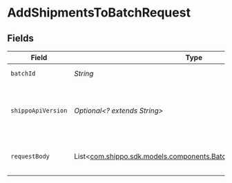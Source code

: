# AddShipmentsToBatchRequest


## Fields

| Field                                                                                                                      | Type                                                                                                                       | Required                                                                                                                   | Description                                                                                                                | Example                                                                                                                    |
| -------------------------------------------------------------------------------------------------------------------------- | -------------------------------------------------------------------------------------------------------------------------- | -------------------------------------------------------------------------------------------------------------------------- | -------------------------------------------------------------------------------------------------------------------------- | -------------------------------------------------------------------------------------------------------------------------- |
| `batchId`                                                                                                                  | *String*                                                                                                                   | :heavy_check_mark:                                                                                                         | Object ID of the batch                                                                                                     |                                                                                                                            |
| `shippoApiVersion`                                                                                                         | *Optional<? extends String>*                                                                                               | :heavy_minus_sign:                                                                                                         | String used to pick a non-default API version to use                                                                       | 2018-02-08                                                                                                                 |
| `requestBody`                                                                                                              | List<[com.shippo.sdk.models.components.BatchShipmentCreateRequest](../../models/components/BatchShipmentCreateRequest.md)> | :heavy_check_mark:                                                                                                         | Array of shipments to add to the batch                                                                                     |                                                                                                                            |